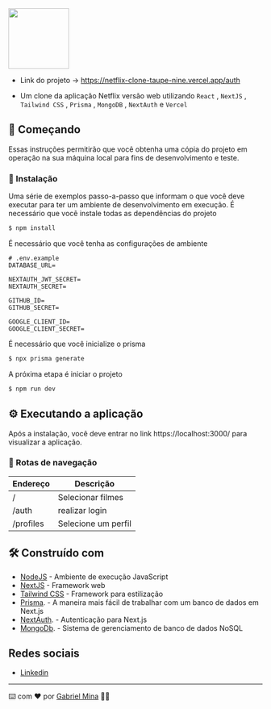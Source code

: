 <img  src="https://openconnect.netflix.com/assets/logo.svg?_cchid=4ce4e6669edb5602a6b38f77eca90b8b" width="120" />

- Link do projeto -> https://netflix-clone-taupe-nine.vercel.app/auth

- Um clone da aplicação Netflix versão web utilizando <code>React</code> , <code>NextJS</code> , <code>Tailwind CSS</code> , <code>Prisma</code> , <code>MongoDB</code> , <code>NextAuth</code> e <code>Vercel</code>

## 🚀 Começando
Essas instruções permitirão que você obtenha uma cópia do projeto em operação na sua máquina local para fins de desenvolvimento e teste.

### 🔧 Instalação
Uma série de exemplos passo-a-passo que informam o que você deve executar para ter um ambiente de desenvolvimento em execução.
É necessário que você instale todas as dependências do projeto

```zsh
$ npm install
```
É necessário que você tenha as configurações de ambiente

```dosini
# .env.example
DATABASE_URL=

NEXTAUTH_JWT_SECRET=
NEXTAUTH_SECRET=

GITHUB_ID=
GITHUB_SECRET= 

GOOGLE_CLIENT_ID= 
GOOGLE_CLIENT_SECRET= 
```

É necessário que você inicialize o prisma

```zsh
$ npx prisma generate
```

A próxima etapa é iniciar o projeto

```zsh
$ npm run dev
```

## ⚙️ Executando a aplicação
Após a instalação, você deve entrar no link https://localhost:3000/ para visualizar a aplicação.

### :page_with_curl: Rotas de navegação
| Endereço | Descrição |
|--|--|
| / | Selecionar filmes |
| /auth | realizar login |
| /profiles | Selecione um perfil |

## 🛠️ Construído com
*  [NodeJS](https://nodejs.org/en/docs/) - Ambiente de execução JavaScript
*  [NextJS](https://nextjs.org/docs) - Framework web
*  [Tailwind CSS](https://tailwindcss.com/docs) - Framework para estilização
*  [Prisma](https://www.prisma.io/nextjs). - A maneira mais fácil de trabalhar com um banco de dados em Next.js
*  [NextAuth](https://next-auth.js.org/). - Autenticação para Next.js
*  [MongoDb](https://www.mongodb.com/). - Sistema de gerenciamento de banco de dados NoSQL

## Redes sociais
*  [Linkedin](https://www.linkedin.com/in/gabrielmina/)

---
⌨️ com ❤️ por [Gabriel Mina](https://github.com/gabrielmina118) 👨‍💻

